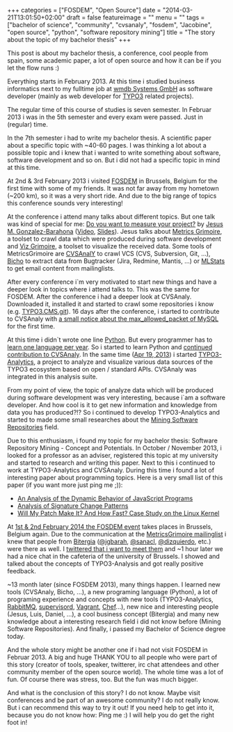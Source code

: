+++
categories = ["FOSDEM", "Open Source"]
date = "2014-03-21T13:01:50+02:00"
draft = false
featureimage = ""
menu = ""
tags = ["bachelor of science", "community", "cvsanaly", "fosdem", "Jacobine", "open source", "python", "software repository mining"]
title = "The story about the topic of my bachelor thesis"
+++

This post is about my bachelor thesis, a conference, cool people from spain, some academic paper, a lot of open source and how it can be if you let the flow runs :)

Everything starts in February 2013.
At this time i studied business informatics next to my fulltime job at [wmdb Systems GmbH](https://www.wmdb.de/) as software developer (mainly as web developer for [TYPO3](https://typo3.org/) related projects).

<!--more-->

The regular time of this course of studies is seven semester.
In Februar 2013 i was in the 5th semester and every exam were passed.
Just in (regular) time.

In the 7th semester i had to write my bachelor thesis.
A scientific paper about a specific topic with ~40-60 pages.
I was thinking a lot about a possible topic and i knew that i wanted to write something about software, software development and so on.
But i did not had a specific topic in mind at this time.

At 2nd & 3rd February 2013 i visited [FOSDEM](https://archive.fosdem.org/2013/) in Brussels, Belgium for the first time with some of my friends.
It was not far away from my hometown (~200 km), so it was a very short ride.
And due to the big range of topics this conference sounds very interesting!

At the conference i attend many talks about different topics.
But one talk was kind of special for me: [Do you want to measure your project?](https://archive.fosdem.org/2013/schedule/event/do_you_want_to_measure_your_project/) by [Jesus M. Gonzalez-Barahona](https://archive.fosdem.org/2013/schedule/speaker/jesus_m_gonzalez_barahona/) ([Video](s/2013/lightningtalks/Do_you_want_to_measure_your_project_.webm), [Slides](https://speakerdeck.com/jgbarah/do-you-want-to-measure-your-project)).
Jesus talks about [Metrics Grimoire](https://metricsgrimoire.github.io/), a toolset to crawl data which were produced during software development and [Viz Grimoire](http://vizgrimoire.bitergia.org/), a toolset to visualize the received data.
Some tools of MetricsGrimoire are [CVSAnalY](https://github.com/MetricsGrimoire/CVSAnalY) to crawl VCS (CVS, Subversion, Git, ...), [Bicho](https://github.com/MetricsGrimoire/Bicho) to extract data from Bugtracker (Jira, Redmine, Mantis, ...) or [MLStats](https://github.com/MetricsGrimoire/MailingListStats) to get email content from mailinglists.

After every conference i`m very motivated to start new things and have a deeper look in topics where i attend talks to.
This was the same for FOSDEM.
After the conference i had a deeper look at CVSAnaly.
Downloaded it, installed it and started to crawl some repositories i know (e.g. [TYPO3.CMS.git](https://git.typo3.org/Packages/TYPO3.CMS.git)).
16 days after the conference, i started to contribute to CVSAnaly with [a small notice about the max_allowed_packet of MySQL](https://github.com/MetricsGrimoire/CVSAnalY/commit/d69e569d2dff5fa8e98cc0f3c414071eaaf37984) for the first time.

At this time i didn`t wrote one line [Python](https://www.python.org/).
But every programmer has to [learn one language per year](https://pragprog.com/the-pragmatic-programmer).
So i started to learn Python and [continued contribution to CVSAnaly](https://github.com/MetricsGrimoire/CVSAnalY/commits?author=andygrunwald).
In the same time ([Apr 19, 2013](https://github.com/andygrunwald/TYPO3-Analytics/commit/b44dd91e359ad55478919cc94278d26fffbdde03)) i started [TYPO3-Analytics](https://github.com/andygrunwald/TYPO3-Analytics), a project to analyze and visualize various data sources of the TYPO3 ecosystem based on open / standard APIs.
CVSAnaly was integrated in this analysis suite.

From my point of view, the topic of analyze data which will be produced during software development was very interesting, because i`am a software developer.
And how cool is it to get new information and knowledge from data you has produced?!? So i continued to develop TYPO3-Analytics and started to made some small researches about the [Mining Software Repositories](https://en.wikipedia.org/wiki/Mining_Software_Repositories) field.

Due to this enthusiasm, i found my topic for my bachelor thesis: Software Repository Mining - Concept and Potentials.
In October / November 2013, i looked for a professor as an adviser, registered this topic at my university and started to research and writing this paper.
Next to this i continued to work at TYPO3-Analytics and CVSAnaly.
During this time i found a lot of interesting paper about programming topics.
Here is a very small list of this paper (if you want more just ping me ;)):

* [An Analysis of the Dynamic Behavior of JavaScript Programs](https://www.cs.purdue.edu/sss/projects/dynjs/pldi275-richards.pdf)
* [Analysis of Signature Change Patterns](http://msr.uwaterloo.ca/msr2005/papers/28.pdf)
* [Will My Patch Make It? And How Fast? Case Study on the Linux Kernel](http://mcis.polymtl.ca/publications/2013/msr_jojo.pdf)

At [1st & 2nd February 2014 the FOSDEM event](https://fosdem.org/2014/) takes places in Brussels, Belgium again.
Due to the communication at the [MetricsGrimoire mailinglist](https://lists.libresoft.es/listinfo/metrics-grimoire) i knew that people from [Bitergia](https://bitergia.com/) ([@jgbarah](https://twitter.com/jgbarah/), [@sanacl](https://twitter.com/sanacl), [@dizquierdo](https://twitter.com/dizquierdo), etc.) were there as well.
I [twittered that i want to meet them](https://twitter.com/andygrunwald/status/428850540228132864) and ~1 hour later we had a nice chat in the cafeteria of the university of Brussels.
I showed and talked about the concepts of TYPO3-Analysis and got really positive feedback.

~13 month later (since FOSDEM 2013), many things happen.
I learned new tools (CVSAnaly, Bicho, ...), a new programing language (Python), a lot of programing experience and concepts with new tools (TYPO3-Analytics, [RabbitMQ](https://www.rabbitmq.com/), [supervisord](https://supervisord.org/), [Vagrant](https://www.vagrantup.com/), [Chef](https://www.getchef.com/chef/)...), new nice and interesting people (Jesus, Luis, Daniel, ...), a cool business concept (Bitergia) and many new knowledge about a interesting research field i did not know before (Mining Software Repositories).
And finally, i passed my Bachelor of Science degree today.

And the whole story might be another one if i had not visit FOSDEM in Februar 2013.
A big and huge THANK YOU to all people who were part of this story (creator of tools, speaker, twitterer, irc chat attendees and other community member of the open source world).
The whole time was a lot of fun.
Of course there was stress, too.
But the fun was much bigger.

And what is the conclusion of this story? I do not know.
Maybe visit conferences and be part of an awesome community? I do not really know.
But i can recommend this way to try it out! If you need help to get into it, because you do not know how: Ping me :)
I will help you do get the right foot in!